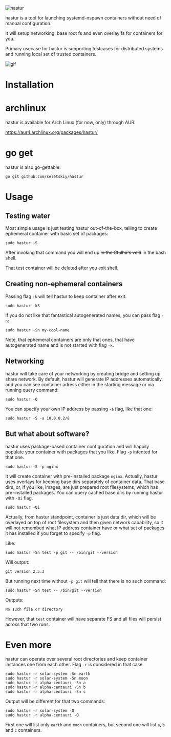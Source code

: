 ![hastur](https://cloud.githubusercontent.com/assets/674812/10108296/a8430966-63af-11e5-93bf-26051a4456eb.png)

hastur is a tool for launching systemd-nspawn containers without need of manual
configuration.

It will setup networking, base root fs and even overlay fs for containers for
you.

Primary usecase for hastur is supporting testcases for distributed systems and
running local set of trusted containers.

![gif](https://cloud.githubusercontent.com/assets/674812/10140037/37f12ea2-65f5-11e5-90c7-eb18e6a9b37b.gif)

# Installation

# archlinux
hastur is available for Arch Linux (for now, only) through AUR:

https://aur4.archlinux.org/packages/hastur/

# go get
hastur is also go-gettable:

```
go git github.com/seletskiy/hastur
```

# Usage

## Testing water

Most simple usage is just testing hastur out-of-the-box, telling to create
ephemeral container with basic set of packages:

```
sudo hastur -S
```

After invoking that command you will end up ~~in the Ctulhu's void~~ in the
bash shell.

That test container will be deleted after you exit shell.

## Creating non-ephemeral containers

Passing flag `-k` will tell hastur to keep container after exit.

```
sudo hastur -kS
```

If you do not like that fantastical autogenerated names, you can pass flag `-n`:

```
sudo hastur -Sn my-cool-name
```

Note, that ephemeral containers are only that ones, that have autogenerated
name and is not started with flag `-k`.

## Networking

hastur will take care of your networking by creating bridge and setting up
share network. By default, hastur will generate IP addresses automatically,
and you can see container adress either in the starting message or via running
query command:

```
sudo hastur -Q
```

You can specify your own IP address by passing `-a` flag, like that one:

```
sudo hastur -S -a 10.0.0.2/8
```

## But what about software?

hastur uses package-based container configuration and will happily populate
your container with packages that you like. Flag `-p` intented for that one.

```
sudo hastur -S -p nginx
```

It will create container with pre-installed package `nginx`. Actually, hastur
uses overlays for keeping base dirs separately of container data. That base
dirs, or, if you like, images, are just prepared root filesystems, which has
pre-installed packages. You can query cached base dirs by running hastur
with `-Qi` flag.

```
sudo hastur -Qi
```

Actually, from hastur standpoint, container is just data dir, which will
be overlayed on top of root filesystem and then given network capability, so
it will not remembed what IP address container have or what set of packages it
has installed if you forget to specify `-p` flag.

Like:

```
sudo hastur -Sn test -p git -- /bin/git --version
```

Will output:

```
git version 2.5.3
```

But running next time without `-p git` will tell that there is no such command:

```
sudo hastur -Sn test -- /bin/git --version
```

Outputs:

```
No such file or directory
```

However, that `test` container will have separate FS and all files will persist
across that two runs.

# Even more

hastur can operate over several root directories and keep container instances
one from each other. Flag `-r` is considered in that case.

```
sudo hastur -r solar-system -Sn earth
sudo hastur -r solar-system -Sn moon
sudo hastur -r alpha-centauri -Sn a
sudo hastur -r alpha-centauri -Sn b
sudo hastur -r alpha-centauri -Sn c
```

Output will be different for that two commands:

```
sudo hastur -r solar-system -Q
sudo hastur -r alpha-centauri -Q
```

First one will list only `earth` and `moon` containers, but second one will
list `a`, `b` and `c` containers.
